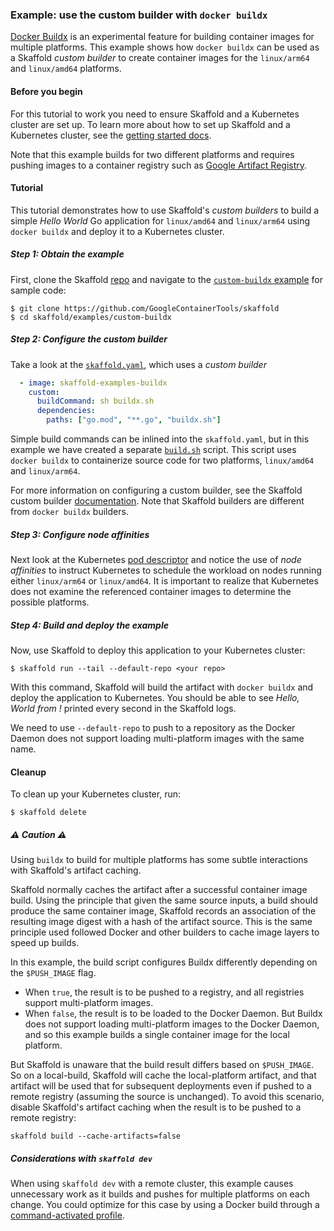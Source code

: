 ### Example: use the custom builder with `docker buildx`

[Docker Buildx](https://github.com/docker/buildx#buildx) is an
experimental feature for building container images for multiple
platforms.  This example shows how `docker buildx` can be used as
a Skaffold _custom builder_ to create container images for the
`linux/arm64` and `linux/amd64` platforms.


#### Before you begin

For this tutorial to work you need to ensure Skaffold and a Kubernetes
cluster are set up.  To learn more about how to set up Skaffold and
a Kubernetes cluster, see the [getting started docs](https://skaffold.dev/docs/getting-started).

Note that this example builds for two different platforms and
requires pushing images to a container registry such as
[Google Artifact Registry](https://cloud.google.com/artifact-registry).

#### Tutorial

This tutorial demonstrates how to use Skaffold's _custom builders_
to build a simple _Hello World_ Go application for `linux/amd64`
and `linux/arm64` using `docker buildx` and deploy it to a Kubernetes
cluster.

##### Step 1: Obtain the example

First, clone the Skaffold [repo](https://github.com/GoogleContainerTools/skaffold)
and navigate to the [`custom-buildx` example](https://github.com/GoogleContainerTools/skaffold/tree/master/examples/custom) for sample code:

```shell
$ git clone https://github.com/GoogleContainerTools/skaffold
$ cd skaffold/examples/custom-buildx
```

##### Step 2: Configure the custom builder

Take a look at the [`skaffold.yaml`](skaffold.yaml), which uses a
_custom builder_
```yaml
  - image: skaffold-examples-buildx
    custom:
      buildCommand: sh buildx.sh
      dependencies:
        paths: ["go.mod", "**.go", "buildx.sh"]
```

Simple build commands can be inlined into the `skaffold.yaml`, but
in this example we have created a separate [`build.sh`](build.sh)
script.  This script uses `docker buildx` to containerize
source code for two platforms, `linux/amd64` and `linux/arm64`.

For more information on configuring a custom builder, see the Skaffold custom
builder [documentation](https://skaffold.dev/docs/how-tos/builders/#custom-build-script-run-locally).
Note that Skaffold builders are different from `docker buildx` builders.


##### Step 3: Configure node affinities

Next look at the Kubernetes [pod descriptor](k8s/pod.yaml) and notice
the use of _node affinities_ to instruct Kubernetes to schedule the workload
on nodes running either `linux/arm64` or `linux/amd64`.  It is important
to realize that Kubernetes does not examine the referenced container images
to determine the possible platforms.


##### Step 4: Build and deploy the example

Now, use Skaffold to deploy this application to your Kubernetes cluster:

```shell
$ skaffold run --tail --default-repo <your repo>
```

With this command, Skaffold will build the artifact with `docker buildx`
and deploy the application to Kubernetes.  You should be able to
see *Hello, World from <OS><ARCH>!* printed every second in the Skaffold logs.

We need to use `--default-repo` to push to a repository as the
Docker Daemon does not support loading multi-platform images with
the same name.


#### Cleanup

To clean up your Kubernetes cluster, run:

```shell
$ skaffold delete
```


##### &#x26A0; Caution &#x26A0;

Using `buildx` to build for multiple platforms has some subtle
interactions with Skaffold's artifact caching.

Skaffold normally caches the artifact after a successful container
image build.  Using the principle that given the same source inputs,
a build should produce the same container image, Skaffold records
an association of the resulting image digest with a hash of the
artifact source.  This is the same principle used followed Docker
and other builders to cache image layers to speed up builds.

In this example, the build script configures Buildx differently
depending on the `$PUSH_IMAGE` flag. 

  - When `true`, the result is to be pushed to a registry, and all
    registries support multi-platform images. 
  - When `false`, the result is to be loaded to the Docker Daemon. 
    But Buildx does not support loading multi-platform images to
    the Docker Daemon, and so this example builds a single container
    image for the local platform.

But Skaffold is unaware that the build result differs based on `$PUSH_IMAGE`.
So on a local-build, Skaffold will cache the local-platform artifact,
and that artifact will be used that for subsequent deployments even if pushed
to a remote registry (assuming the source is unchanged).  To avoid
this scenario, disable Skaffold's artifact caching when the result
is to be pushed to a remote registry:

```
skaffold build --cache-artifacts=false
```

##### Considerations with `skaffold dev`

When using `skaffold dev` with a remote cluster, this example causes unnecessary
work as it builds and pushes for multiple platforms on each change.  You could
optimize for this case by using a Docker build through a [command-activated
profile](https://skaffold.dev/docs/environment/profiles/#activation).
